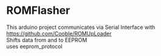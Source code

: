 # ROMFlasher
This arduino project communicates via Serial Interface with https://github.com/Cooble/ROMUpLoader  
Shifts data from and to EEPROM  
uses eeprom_protocol
